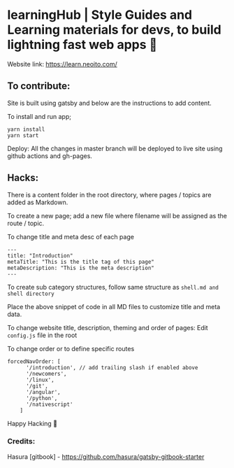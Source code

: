 # learningHub | Style Guides and Learning materials for devs, to build lightning fast web apps 🚀 

Website link: https://learn.neoito.com/

## To contribute:

Site is built using gatsby and below are the instructions to add content.

To install and run app;
  
```
yarn install
yarn start
```

Deploy: All the changes in master branch will be deployed to live site using github actions and gh-pages.

## Hacks:

There is a content folder in the root directory, where pages / topics are added as Markdown.

To create a new page; add a new file where filename will be assigned as the route / topic.

To change title and meta desc of each page

```
---
title: "Introduction"
metaTitle: "This is the title tag of this page"
metaDescription: "This is the meta description"
---
```

To create sub category structures, follow same structure as `shell.md and shell directory`

Place the above snippet of code in all MD files to customize title and meta data.

To change website title, description, theming and order of pages: Edit `config.js` file in the root

To change order or to define specific routes

```
forcedNavOrder: [
      '/introduction', // add trailing slash if enabled above
      '/newcomers',
      '/linux',
      '/git',
      '/angular',
      '/python',
      '/nativescript'
    ]
```

Happy Hacking 🙌

### Credits:

Hasura [gitbook] - https://github.com/hasura/gatsby-gitbook-starter
